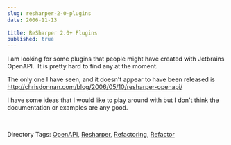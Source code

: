 ```yaml
---
slug: resharper-2-0-plugins
date: 2006-11-13
 
title: ReSharper 2.0+ Plugins
published: true
---
```

<p>I am looking for some plugins that people might have created with Jetbrains OpenAPI.  It is pretty hard to find any at the moment.</p> <p>The only one I have seen, and it doesn't appear to have been released is <a href="http://chrisdonnan.com/blog/2006/05/10/resharper-openapi/" title="http://chrisdonnan.com/blog/2006/05/10/resharper-openapi/">http://chrisdonnan.com/blog/2006/05/10/resharper-openapi/</a> </p> <p>I have some ideas that I would like to play around with but I don't think the documentation or examples are any good.</p> <p> </p> <div class="wlWriterSmartContent" style="padding-right: 0px; display: inline; padding-left: 0px; padding-bottom: 0px; margin: 0px; padding-top: 0px;">Directory Tags: <a href="http://www.kinlan.co.uk/tag/OpenAPI" rel="tag">OpenAPI</a>, <a href="http://www.kinlan.co.uk/tag/Resharper" rel="tag">Resharper</a>, <a href="http://www.kinlan.co.uk/tag/Refactoring" rel="tag">Refactoring</a>, <a href="http://www.kinlan.co.uk/tag/Refactor" rel="tag">Refactor</a>
</div>

